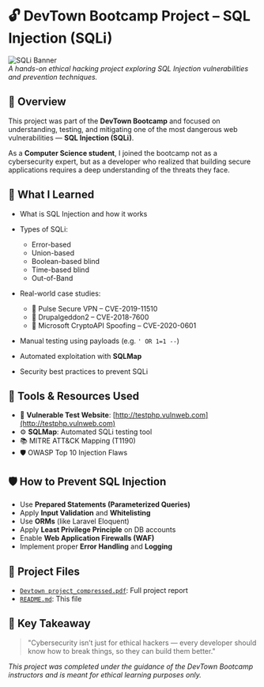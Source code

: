 # 🔓 DevTown Bootcamp Project – SQL Injection (SQLi)

![SQLi Banner](https://img.shields.io/badge/Project-SQL%20Injection-red?style=flat-square)  
_A hands-on ethical hacking project exploring SQL Injection vulnerabilities and prevention techniques._

## 📌 Overview

This project was part of the **DevTown Bootcamp** and focused on understanding, testing, and mitigating one of the most dangerous web vulnerabilities — **SQL Injection (SQLi)**.

As a **Computer Science student**, I joined the bootcamp not as a cybersecurity expert, but as a developer who realized that building secure applications requires a deep understanding of the threats they face.

## 🧠 What I Learned

- What is SQL Injection and how it works
- Types of SQLi:  
  - Error-based  
  - Union-based  
  - Boolean-based blind  
  - Time-based blind  
  - Out-of-Band

- Real-world case studies:  
  - 📌 Pulse Secure VPN – CVE-2019-11510  
  - 📌 Drupalgeddon2 – CVE-2018-7600  
  - 📌 Microsoft CryptoAPI Spoofing – CVE-2020-0601  

- Manual testing using payloads (e.g. `' OR 1=1 --`)
- Automated exploitation with **SQLMap**
- Security best practices to prevent SQLi

## 🧪 Tools & Resources Used

- 🔗 **Vulnerable Test Website**: [http://testphp.vulnweb.com](http://testphp.vulnweb.com)
- ⚙️ **SQLMap**: Automated SQLi testing tool  
- 📚 MITRE ATT&CK Mapping (T1190)  
- 🛡 OWASP Top 10 Injection Flaws

## 🛡️ How to Prevent SQL Injection

- Use **Prepared Statements (Parameterized Queries)**
- Apply **Input Validation** and **Whitelisting**
- Use **ORMs** (like Laravel Eloquent)
- Apply **Least Privilege Principle** on DB accounts
- Enable **Web Application Firewalls (WAF)**
- Implement proper **Error Handling** and **Logging**

## 📁 Project Files

- [`Devtown project_compressed.pdf`](./Devtown%20project_compressed.pdf): Full project report
- [`README.md`](./README.md): This file

## 🚀 Key Takeaway

> "Cybersecurity isn’t just for ethical hackers — every developer should know how to break things, so they can build them better."

_This project was completed under the guidance of the DevTown Bootcamp instructors and is meant for ethical learning purposes only._

